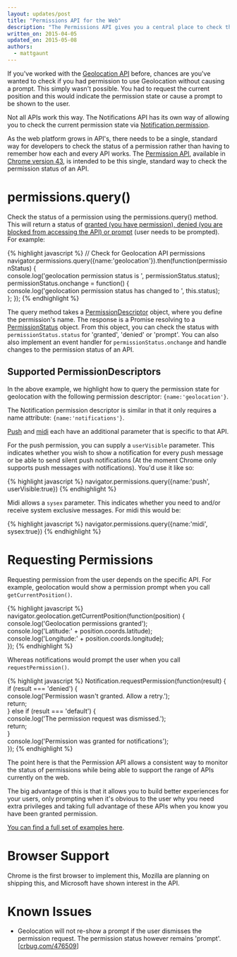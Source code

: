 ```yaml
---
layout: updates/post
title: "Permissions API for the Web"
description: "The Permissions API gives you a central place to check the permission status of an API."
written_on: 2015-04-05
updated_on: 2015-05-08
authors:
  - mattgaunt
---
```


If you've worked with the [Geolocation
API](https://developer.mozilla.org/en-US/docs/Web/API/Geolocation/Using_geolocation)
before, chances are you've wanted to check if you had permission to use
Geolocation without causing a prompt. This simply wasn't possible. You had to request the current position and this would indicate the permission state or cause a prompt to be shown to the user.  

Not all APIs work this way. The Notifications API has its own way of allowing
you to check the current permission state via
[Notification.permission](https://notifications.spec.whatwg.org/#permission).

As the web platform grows in API's, there needs to be a single, standard way for
developers to check the status of a permission rather than having to remember
how each and every API works. The [Permission
API](https://w3c.github.io/permissions/), available in [Chrome version 43](https://www.chromestatus.com/feature/6376494003650560), is
intended to be this single, standard way to check the permission status of an API.

# permissions.query()

Check the status of a permission using the permissions.query() method. This will
return a status of [granted (you have permission), denied (you are blocked from
accessing the API) or
prompt](https://w3c.github.io/permissions/#h-status-of-a-permission) (user needs
to be prompted). For example:

{% highlight javascript %}
// Check for Geolocation API permissions  
navigator.permissions.query({name:'geolocation'}).then(function(permissionStatus)
{  
  console.log('geolocation permission status is ', permissionStatus.status);  
  permissionStatus.onchange = function() {  
    console.log('geolocation permission status has changed to ', this.status);  
  };
});
{% endhighlight %}

The query method takes a
[PermissionDescriptor](https://w3c.github.io/permissions/#h-permission-descriptor)
object, where you define the permission's name. The response is a Promise
resolving to a
[PermissionStatus](https://w3c.github.io/permissions/#idl-def-PermissionStatus)
object. From this object, you can check the status with `permissionStatus.status`
for 'granted', 'denied' or 'prompt'. You can also also implement an event
handler for `permissionStatus.onchange` and handle changes to the permission
status of an API.

## Supported PermissionDescriptors

In the above example, we highlight how to query the permission state for
geolocation with the following permission descriptor: `{name:'geolocation'}`.  

The Notification permission descriptor is similar in that it only requires a
name attribute: `{name:'notifications'}`.

[Push](https://w3c.github.io/permissions/#h-push) and
[midi](https://w3c.github.io/permissions/#h-midi) each have an additional
parameter that is specific to that API.

For the push permission, you can supply a `userVisible` parameter. This indicates
whether you wish to show a notification for every push message or be able to
send silent push notifications (At the moment Chrome only supports push messages
with notifications). You'd use it like so:

{% highlight javascript %}
navigator.permissions.query({name:'push', userVisible:true})
{% endhighlight %}

Midi allows a `sysex` parameter. This indicates whether you need to and/or receive
system exclusive messages. For midi this would be:

{% highlight javascript %}
navigator.permissions.query({name:'midi', sysex:true})
{% endhighlight %}

# Requesting Permissions

Requesting permission from the user depends on the specific API. For example,
geolocation would show a permission prompt when you call `getCurrentPosition()`.

{% highlight javascript %}
navigator.geolocation.getCurrentPosition(function(position) {  
  console.log('Geolocation permissions granted');  
  console.log('Latitude:' + position.coords.latitude);  
  console.log('Longitude:' + position.coords.longitude);  
});
{% endhighlight %}

Whereas notifications would prompt the user when you call `requestPermission()`.

{% highlight javascript %}
Notification.requestPermission(function(result) {  
  if (result === 'denied') {  
    console.log('Permission wasn\'t granted. Allow a retry.');  
    return;  
  } else if (result === 'default') {  
    console.log('The permission request was dismissed.');  
    return;  
  }  
  console.log('Permission was granted for notifications');  
});
{% endhighlight %}

The point here is that the Permission API allows a consistent way to monitor the
status of permissions while being able to support the range of APIs currently on
the web.

The big advantage of this is that it allows you to build better experiences for
your users, only prompting when it's obvious to the user why you need extra
privileges and taking full advantage of these APIs when you know you have been
granted permission.

[You can find a full set of examples
here](https://googlechrome.github.io/samples/permissions/).

# Browser Support

Chrome is the first browser to implement this, Mozilla are planning on shipping
this, and Microsoft have shown interest in the API.

# Known Issues

* Geolocation will not re-show a prompt if the user dismisses the permission
  request. The permission status however remains 'prompt'.
  [[crbug.com/476509](http://crbug.com/476509)]
